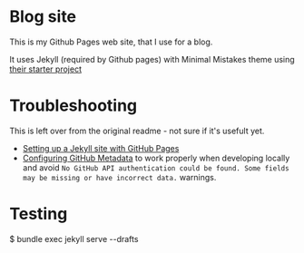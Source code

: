 # Blog site

This is my Github Pages web site, that I use for a blog.

It uses Jekyll (required by Github pages) with Minimal Mistakes theme using [their starter project](https://github.com/mmistakes/mm-github-pages-starter)

# Troubleshooting

This is left over from the original readme - not sure if it's usefult yet.

- [Setting up a Jekyll site with GitHub Pages](https://jekyllrb.com/docs/github-pages/)
- [Configuring GitHub Metadata](https://github.com/jekyll/github-metadata/blob/master/docs/configuration.md#configuration) to work properly when developing locally and avoid `No GitHub API authentication could be found. Some fields may be missing or have incorrect data.` warnings.

# Testing

$ bundle exec jekyll serve --drafts
